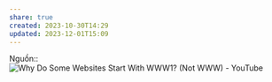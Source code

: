 ```yaml
---
share: true
created: 2023-10-30T14:29
updated: 2023-12-01T15:09
---
```

Nguồn:: ![Why Do Some Websites Start With WWW1? (Not WWW) - YouTube](https://youtu.be/8Fq-hsGYS-8)
